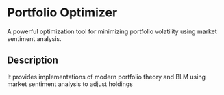 # Portfolio Optimizer

A powerful optimization tool for minimizing portfolio volatility using market sentiment analysis.

## Description

It provides implementations of modern portfolio theory and BLM using market sentiment analysis to adjust holdings